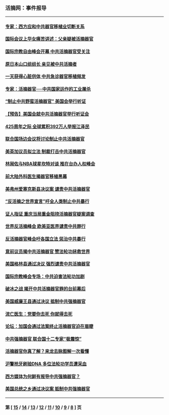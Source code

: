 ### 活摘网：事件报导
---
#### [专家：西方应和中共器官移植业切断关系](../../pages/nf5877/n13772828.md?07270430) 
#### [国际会议上华女痛苦讲述：父亲疑被活摘器官](../../pages/nf5877/n13771583.md?07270430) 
#### [国际宗教自由峰会开幕 中共活摘器官受关注](../../pages/nf5877/n13769995.md?07270430) 
#### [原日本山口组组长 亲见被中共活摘者](../../pages/nf5877/n13767360.md?07270430) 
#### [一天获得心脏供体 中共急诊器官移植频发](../../pages/nf5877/n13764689.md?07270430) 
#### [专家：活摘器官──中共国家运作的工业屠杀](../../pages/nf5877/n13761178.md?07270430) 
#### [“制止中共野蛮活摘器官” 美国会举行听证](../../pages/nf5877/n13735831.md?07270430) 
#### [【预告】美国会就中共活摘器官举行听证会](../../pages/nf5877/n13732843.md?07270430) 
#### [425周年之际 全球累积392万人举报江泽民](../../pages/nf5877/n13719232.md?07270430) 
#### [联合国场边会议将讨论制止中共活摘器官](../../pages/nf5877/n13656361.md?07270430) 
#### [美英加议员拟立法 制裁打击中共活摘器官](../../pages/nf5877/n13430251.md?07270430) 
#### [林昶佐与NBA球星坎特对谈 推在台办人权峰会](../../pages/nf5877/n13414467.md?07270430) 
#### [前大陆外科医生揭器官移植黑幕](../../pages/nf5877/n13401416.md?07270430) 
#### [美弗州爱塞克斯县决议案 谴责中共活摘器官](../../pages/nf5877/n13320919.md?07270430) 
#### [“反活摘之世界宣言”吁全人类制止中共暴行](../../pages/nf5877/n13259730.md?07270430) 
#### [证人指证 重庆当局重金阻挠活摘器官疑案调查](../../pages/nf5877/n13259127.md?07270430) 
#### [世界反活摘峰会 欧美亚医界谴责中共罪行](../../pages/nf5877/n13253550.md?07270430) 
#### [反活摘器官峰会吁各国立法 惩治中共暴行](../../pages/nf5877/n13245052.md?07270430) 
#### [意前议员揭中共活摘器官 赞法轮功拯救世界](../../pages/nf5877/n13203445.md?07270430) 
#### [美国格林县通过决议 强烈谴责中共活摘器官](../../pages/nf5877/n13119367.md?07270430) 
#### [国际宗教峰会专场：中共迫害法轮功加剧](../../pages/nf5877/n13088279.md?07270430) 
#### [破冰之战 揭开中共活摘器官罪的台前幕后](../../pages/nf5877/n13082457.md?07270430) 
#### [美国威廉王县通过决议 抵制中共强摘器官](../../pages/nf5877/n13056521.md?07270430) 
#### [流亡医生：党要你去死 你就得去死](../../pages/nf5877/n13052835.md?07270430) 
#### [论坛：加国会通过法案终止活摘器官迫在眉睫](../../pages/nf5877/n13029839.md?07270430) 
#### [中共强摘器官 联合国十二专家“极震惊”](../../pages/nf5877/n13024313.md?07270430) 
#### [活摘器官你真了解？来龙去脉图解一次看懂](../../pages/nf5877/n13013820.md?07270430) 
#### [沪警抢牙刷验DNA 多位法轮功学员遭采血](../../pages/nf5877/n12969218.md?07270430) 
#### [西方媒体为何鲜有报导中共强摘器官？](../../pages/nf5877/n12932034.md?07270430) 
#### [美国总统之乡通过决议案 抵制中共强摘器官](../../pages/nf5877/n12908242.md?07270430) 

---
#### 第 [ [15](./15.md?07270430) / [14](./14.md?07270430) / [13](./13.md?07270430) / [12](./12.md?07270430) / [11](./11.md?07270430) / [10](./10.md?07270430) / [9](./9.md?07270430) / [8](./8.md?07270430) ] 页
